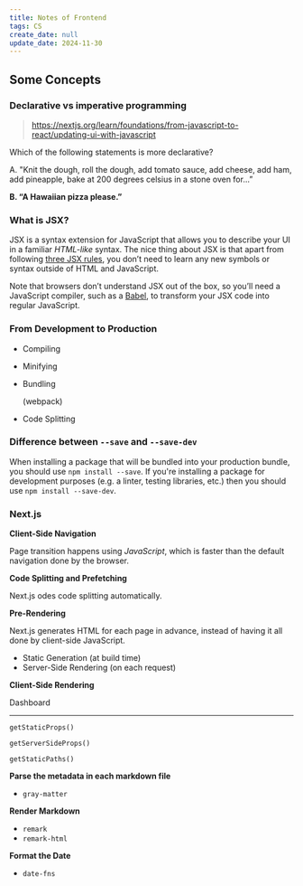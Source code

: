 ```yaml
---
title: Notes of Frontend
tags: CS
create_date: null
update_date: 2024-11-30
---
```


## Some Concepts

### Declarative vs imperative programming

> https://nextjs.org/learn/foundations/from-javascript-to-react/updating-ui-with-javascript

Which of the following statements is more declarative?

A. "Knit the dough, roll the dough, add tomato sauce, add cheese, add ham, add pineapple, bake at 200 degrees celsius in a stone oven for...”

**B. “A Hawaiian pizza please.”** 

### What is JSX?

JSX is a syntax extension for JavaScript that allows you to describe your UI in a familiar *HTML-like* syntax. The nice thing about JSX is that apart from following [three JSX rules](https://beta.reactjs.org/learn/writing-markup-with-jsx#the-rules-of-jsx), you don’t need to learn any new symbols or syntax outside of HTML and JavaScript.

Note that browsers don’t understand JSX out of the box, so you’ll need a JavaScript compiler, such as a [Babel](https://babeljs.io/), to transform your JSX code into regular JavaScript.

### From Development to Production

- Compiling

- Minifying

- Bundling 

  (webpack)

- Code Splitting

### Difference between `--save` and `--save-dev`

When installing a package that will be bundled into your production bundle, you should use `npm install --save`. If you're installing a package for development purposes (e.g. a linter, testing libraries, etc.) then you should use `npm install --save-dev`.

### Next.js

**Client-Side Navigation**

Page transition happens using *JavaScript*, which is faster than the default navigation done by the browser. 

**Code Splitting and Prefetching**

Next.js odes code splitting automatically. 

**Pre-Rendering**

Next.js generates HTML for each page in advance, instead of having it all done by client-side JavaScript.

- Static Generation (at build time)
- Server-Side Rendering (on each request)

**Client-Side Rendering**

Dashboard

---

`getStaticProps()`

`getServerSideProps()`

`getStaticPaths()`

**Parse the metadata in each markdown file**

- `gray-matter`

**Render Markdown**

- `remark`
- `remark-html`

**Format the Date**

- `date-fns`

